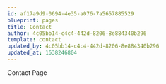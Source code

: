 ```yaml
---
id: af17a9d9-0694-4e35-a076-7a5657885529
blueprint: pages
title: Contact
author: 4c05bb14-c4c4-442d-8206-8e884340b296
template: contact
updated_by: 4c05bb14-c4c4-442d-8206-8e884340b296
updated_at: 1638246804
---
```

Contact Page